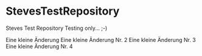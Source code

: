 # StevesTestRepository
Steves Test Repository
Testing only... ;-)


Eine kleine Änderung
Eine kleine Änderung Nr. 2
Eine kleine Änderung Nr. 3
Eine kleine Änderung Nr. 4

